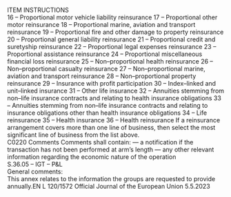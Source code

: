  
ITEM  INSTRUCTIONS  
16 – Proportional motor vehicle liability reinsurance 
17 – Proportional other motor reinsurance 
18 – Proportional marine, aviation and transport reinsurance 
19 – Proportional fire and other damage to property reinsurance 
20 – Proportional general liability reinsurance 
21 – Proportional credit and suretyship reinsurance 
22 – Proportional legal expenses reinsurance 
23 – Proportional assistance reinsurance 
24 – Proportional miscellaneous financial loss reinsurance 
25 – Non–proportional health reinsurance 
26 – Non–proportional casualty reinsurance 
27 – Non–proportional marine, aviation and transport reinsurance 
28 – Non–proportional property reinsurance 
29 – Insurance with profit participation 
30 – Index–linked and unit–linked insurance 
31 – Other life insurance 
32 – Annuities stemming from non–life insurance contracts and relating to health insurance 
obligations 
33 – Annuities stemming from non–life insurance contracts and relating to insurance 
obligations other than health insurance obligations 
34 – Life reinsurance 
35 – Health insurance 
36 – Health reinsurance If a reinsurance arrangement covers more than one line of business, 
then select the most significant line of business from the list above.  
C0220  Comments  Comments shall contain: 
— a notification if the transaction has not been performed at arm’s length 
— any other relevant information regarding the economic nature of the operation  
S.36.05 – IGT – P&L  
General comments:  
This annex relates to the information the groups are requested to provide annually.EN  L 120/1572 Official Journal of the European Union 5.5.2023